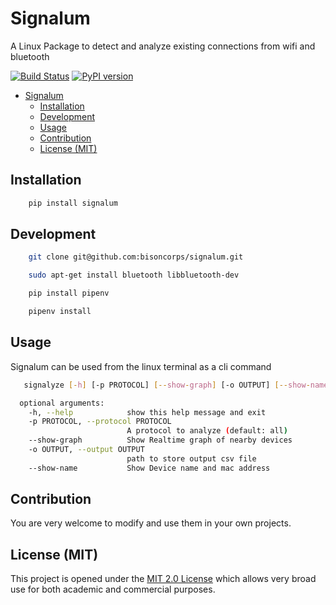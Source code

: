 # Signalum

A Linux Package to detect and analyze existing connections from wifi and bluetooth

[![Build Status](https://travis-ci.org/bisoncorps/signalum.svg?branch=master)](https://travis-ci.com/bisoncorps/signalum)
[![PyPI version](https://badge.fury.io/py/Signalum.svg)](https://badge.fury.io/py/Signalum)

- [Signalum](#signalum)
  - [Installation](#installation)
  - [Development](#development)
  - [Usage](#usage)
  - [Contribution](#contribution)
  - [License (MIT)](#license-mit)

## Installation

```bash
    pip install signalum
```

## Development

```bash
    git clone git@github.com:bisoncorps/signalum.git

    sudo apt-get install bluetooth libbluetooth-dev

    pip install pipenv

    pipenv install
```



## Usage
Signalum can be used from the linux terminal as a cli command

```bash
   signalyze [-h] [-p PROTOCOL] [--show-graph] [-o OUTPUT] [--show-name]

  optional arguments:
    -h, --help            show this help message and exit
    -p PROTOCOL, --protocol PROTOCOL
                          A protocol to analyze (default: all)
    --show-graph          Show Realtime graph of nearby devices
    -o OUTPUT, --output OUTPUT
                          path to store output csv file
    --show-name           Show Device name and mac address

```


## Contribution

You are very welcome to modify and use them in your own projects.

## License (MIT)

This project is opened under the [MIT 2.0 License](https://github.com/bisoncorps/signalum/blob/master/LICENSE) which allows very broad use for both academic and commercial purposes.
